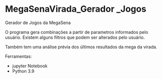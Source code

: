 # MegaSenaVirada_Gerador _Jogos
 
Gerador de Jogos da MegaSena

O programa gera combinações a partir de parametros informados pelo usuário.
Existem alguns filtros que podem ser alterados pelo usuário.

Também tem uma análise prévia dos últimos resultados da mega da virada.

Ferramentas:
- jupyter Notebook
- Python 3.9

